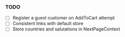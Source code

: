### TODO

- [ ] Register a guest customer on AddToCart attempt
- [ ] Consistent links with default store
- [ ] Store countries and salutations in NextPageContext